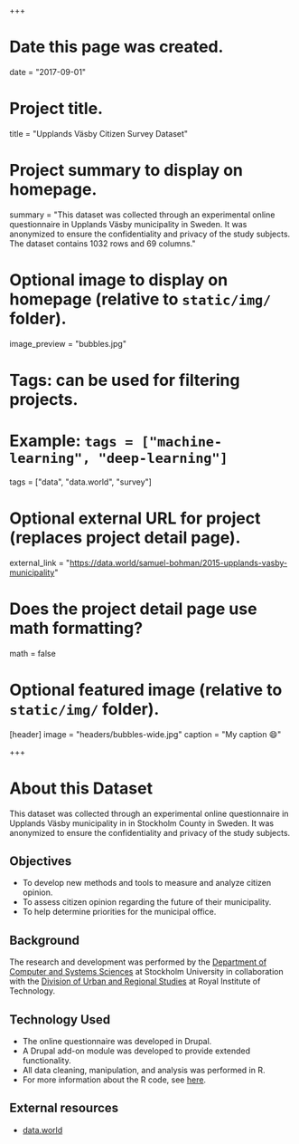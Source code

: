 +++
# Date this page was created.
date = "2017-09-01"

# Project title.
title = "Upplands Väsby Citizen Survey Dataset"

# Project summary to display on homepage.
summary = "This dataset was collected through an experimental online questionnaire in Upplands Väsby municipality in Sweden. It was anonymized to ensure the confidentiality and privacy of the study subjects. The dataset contains 1032 rows and 69 columns."

# Optional image to display on homepage (relative to `static/img/` folder).
image_preview = "bubbles.jpg"

# Tags: can be used for filtering projects.
# Example: `tags = ["machine-learning", "deep-learning"]`
tags = ["data", "data.world", "survey"]

# Optional external URL for project (replaces project detail page).
external_link = "https://data.world/samuel-bohman/2015-upplands-vasby-municipality"

# Does the project detail page use math formatting?
math = false

# Optional featured image (relative to `static/img/` folder).
[header]
image = "headers/bubbles-wide.jpg"
caption = "My caption :smile:"

+++

# About this Dataset
This dataset was collected through an experimental online questionnaire in Upplands Väsby municipality in in Stockholm County in Sweden. It was anonymized to ensure the confidentiality and privacy of the study subjects. 

## Objectives
* To develop new methods and tools to measure and analyze citizen opinion. 
* To assess citizen opinion regarding the future of their municipality. 
* To help determine priorities for the municipal office. 

## Background
The research and development was performed by the [Department of Computer and Systems Sciences](http://dsv.su.se/) at Stockholm University in collaboration with the [Division of Urban and Regional Studies](https://www.kth.se/en/abe/om-skolan/2.1166/inst/som) at Royal Institute of Technology. 

## Technology Used
* The online questionnaire was developed in Drupal. 
* A Drupal add-on module was developed to provide extended functionality. 
* All data cleaning, manipulation, and analysis was performed in R. 
* For more information about the R code, see [here](https://github.com/samuel-bohman/xplor). 

## External resources
* [data.world](https://data.world/samuel-bohman/2015-upplands-vasby-municipality)
